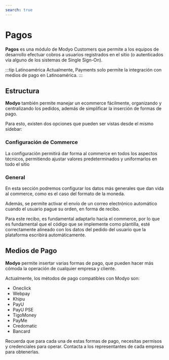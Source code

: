 ```yaml
---
search: true
---
```


# Pagos
**Pagos** es una módulo de Modyo Customers que permite a los equipos de desarrollo efectuar cobros a usuarios registrados en el sitio (o autenticados vía alguno de los sistemas de Single Sign-On).

:::tip Latinoamérica
Actualmente, Payments solo permite la integración con medios de pago en Latinoamérica.
:::

## Estructura

**Modyo** también permite manejar un ecommerce fácilmente, organizando y centralizando los pedidos, además de simplificar la inserción de formas de pago.

Para esto, existen dos opciones que pueden ser vistas desde el mismo sidebar:

### Configuración de Commerce

La configuración permitirá dar forma al commerce en todos los aspectos técnicos, permitiendo ajustar valores predeterminados y uniformarlos en todo el sitio

### General

En esta sección podremos configurar los datos más generales que dan vida al commerce, como es el caso del formato de la moneda.

Además, se permite activar el envío de un correo electrónico automático cuando el usuario pague su orden, en forma de recibo.

Para este recibo, es fundamental adaptarlo hacia el commerce, por lo que es fundamental que el código que se implemente como plantilla, esté correctamente alineado con los datos del pedido del usuario que la plataforma escribirá automáticamente.

## Medios de Pago

**Modyo** permite insertar varias formas de pago, que pueden hacer más cómoda la operación de cualquier empresa y cliente.

Actualmente, los métodos de pago compatibles con Modyo son:

- Oneclick
- Webpay
- Khipu
- PayU
- PayU PSE
- TigoMoney
- PayMe
- Credomatic
- Bancard

Recuerda que para cada una de estas formas de pago, necesitas permisos y credenciales para operar. Contacta a los representantes de cada empresa para obtenerlas.
